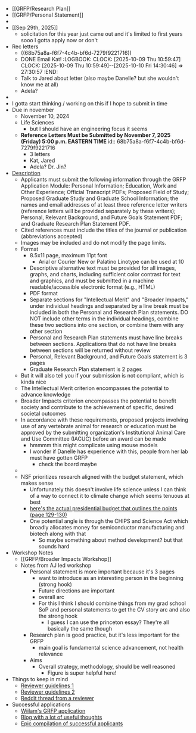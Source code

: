 - [[GRFP/Research Plan]]
- [[GRFP/Personal Statement]]
-
- [[Sep 29th, 2025]]
	- solicitation for this year just came out and it's limited to first years sooo I gotta apply now or don't
- Rec letters
	- ((68b75a8a-f6f7-4c4b-bf6d-7279f9221716))
	- DONE Email Kat!
	  :LOGBOOK:
	  CLOCK: [2025-10-09 Thu 10:59:47]
	  CLOCK: [2025-10-09 Thu 10:59:49]--[2025-10-10 Fri 14:30:46] =>  27:30:57
	  :END:
	- Talk to Jared about letter (also maybe Danelle? but she wouldn't know me at all)
	- Adela?
-
- I gotta start thinking / working on this if I hope to submit in time
- Due in november
	- November 10, 2024
	- Life Sciences
		- but I should have an engineering focus it seems
	- **Reference Letters Must be Submitted by November 7, 2025 (Friday) 5:00 p.m. EASTERN TIME**
	  id:: 68b75a8a-f6f7-4c4b-bf6d-7279f9221716
		- 3 letters
		- Kat, Jared
		- Adela? Dr. Jin?
- [Description](https://www.nsf.gov/funding/opportunities/grfp-nsf-graduate-research-fellowship-program/nsf25-547/solicitation)
	- Applicants must submit the following information through the GRFP Application Module: Personal Information; Education, Work and Other Experience; Official Transcript PDFs; Proposed Field of Study; Proposed Graduate Study and Graduate School Information; the names and email addresses of at least three reference letter writers (reference letters will be provided separately by these writers); Personal, Relevant Background, and Future Goals Statement PDF; and Graduate Research Plan Statement PDF.
	- Cited references must include the titles of the journal or publication (abbreviations accepted)
	- Images may be included and do not modify the page limits.
	- Format
		- 8.5x11 page, maximum 11pt font
			- Arial or Courier New or Palatino Linotype can be used at 10
		- Descriptive alternative text must be provided for all images, graphs, and charts, including sufficient color contrast for text and graphics, and must be submitted in a machine readable/accessible electronic format (e.g., HTML)
		- PDF format
		- Separate sections for "Intellectual Merit" and "Broader Impacts," under individual headings and separated by a line break must be included in both the Personal and Research Plan statements. DO NOT include other terms in the individual headings, combine these two sections into one section, or combine them with any other section
		- Personal and Research Plan statements must have line breaks between sections. Applications that do not have line breaks between sections will be returned without review
		- Personal, Relevant Background, and Future Goals statement is 3 pages
		- Graduate Research Plan statement is 2 pages
	- But it will also tell you if your submission is not compliant, which is kinda nice
	- The Intellectual Merit criterion encompasses the potential to advance knowledge
	- Broader Impacts criterion encompasses the potential to benefit society and contribute to the achievement of specific, desired societal outcomes
	- In accordance with these requirements, proposed projects involving use of any vertebrate animal for research or education must be approved by the submitting organization's Institutional Animal Care and Use Committee (IACUC) before an award can be made
		- hmmmm this might complicate using mouse models
		- I wonder if Danelle has experience with this, people from her lab must have gotten GRFP
			- check the board maybe
	-
	- NSF prioritizes research aligned with the budget statement, which makes sense
		- Unfortunately this doesn't involve life science unless I can think of a way to connect it to climate change which seems tenuous at best
		- [here's the actual presidential budget that outlines the points (page 129-130)](https://www.whitehouse.gov/wp-content/uploads/2024/03/budget_fy2025.pdf)
		- One potential angle is through the CHIPS and Science Act which broadly allocates money for semiconductor manufacturing and biotech along with that
			- So maybe something about method development? but that sounds hard
- Workshop Notes
	- [[GRFP/Broader Impacts Workshop]]
	- Notes from AJ led workshop
		- Personal statement is more important because it's 3 pages
			- want to introduce as an interesting person in the beginning (strong hook)
			- Future directions are important
			- overall arc
			- For this I think I should combine things from my grad school SoP and personal statements to get the CV story arc and also the strong hook
				- I guess I can use the princeton essay? They're all basically the same though
		- Research plan is good practice, but it's less important for the GRFP
			- main goal is fundamental science advancement, not health relevance
		- Aims
			- Overall strategy, methodology, should be well reasoned
				- Figure is super helpful here!
- Things to keep in mind
	- [Reviewer guidelines 1](https://www.nsfgrfp.org/reviewers/review-process/)
	- [Reviewer guidelines 2](https://www.nsf.gov/bfa/dias/policy/merit_review/mrfaqs.jsp)
	- [Reddit thread from a reviewer](https://www.reddit.com/r/GradSchool/comments/ft094n/comments_from_a_grfp_reviewer/)
- Successful applications
	- [Wiilam's GRFP application](https://www.williamxie.nyc/grfp.html)
	- [Blog with a lot of useful thoughts](https://www.alexhunterlang.com/nsf-fellowship)
	- [Epic compilation of successful applicants](https://docs.google.com/spreadsheets/d/1xoezGhbtcpg3BvNdag2F5dTQM-Xl2EELUgAfG1eUg0s/edit?gid=0#gid=0)